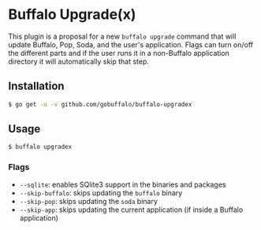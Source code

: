 # Buffalo Upgrade(x)

This plugin is a proposal for a new `buffalo upgrade` command that will update Buffalo, Pop, Soda, and the user's application. Flags can turn on/off the different parts and if the user runs it in a non-Buffalo application directory it will automatically skip that step.

## Installation

```bash
$ go get -u -v github.com/gobuffalo/buffalo-upgradex
```

## Usage

```bash
$ buffalo upgradex
```

### Flags

* `--sqlite`: enables SQlite3 support in the binaries and packages
* `--skip-buffalo`: skips updating the `buffalo` binary
* `--skip-pop`: skips updating the `soda` binary
* `--skip-app`: skips updating the current application (if inside a Buffalo application)
